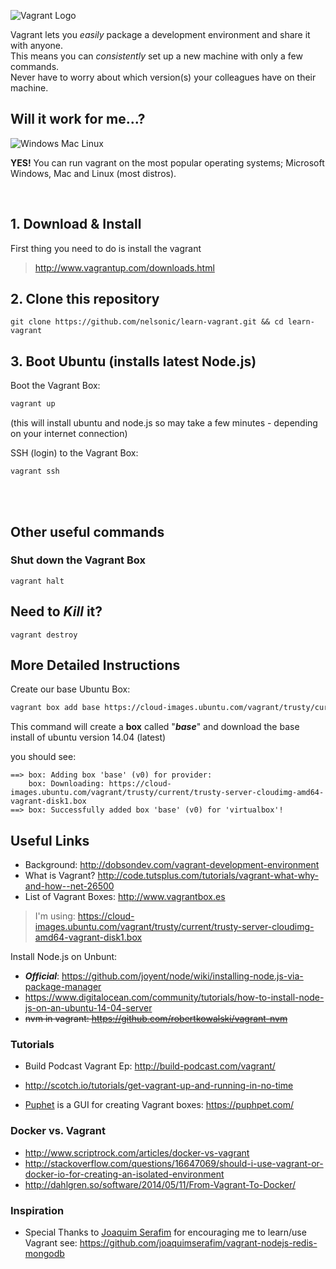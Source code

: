 ![Vagrant Logo](http://i.imgur.com/W65dAcT.png)

Vagrant lets you *easily* package a development environment and share
it with anyone. <br />
This means you can *consistently* set up a new machine with only a few commands. <br />
Never have to worry about which version(s) your colleagues have on their machine.

## Will it work for me...?

![Windows Mac Linux](http://i.imgur.com/FONmZxp.png)

**YES!** You can run vagrant on the most popular operating systems;
Microsoft Windows, Mac and Linux (most distros).

<br />


## 1. Download & Install

First thing you need to do is install the vagrant

> http://www.vagrantup.com/downloads.html

## 2. Clone this repository

```
git clone https://github.com/nelsonic/learn-vagrant.git && cd learn-vagrant
```

## 3. Boot Ubuntu (installs latest Node.js)

Boot the Vagrant Box:
```sh
vagrant up
```
(this will install ubuntu and node.js so may take a few minutes -
  depending on your internet connection)




SSH (login) to the Vagrant Box:
```
vagrant ssh
```

<br /><br />

## Other useful commands

### Shut down the Vagrant Box

```
vagrant halt
```


## Need to *Kill* it?

```
vagrant destroy
```



## More Detailed Instructions

Create our base Ubuntu Box:

```sh
vagrant box add base https://cloud-images.ubuntu.com/vagrant/trusty/current/trusty-server-cloudimg-amd64-vagrant-disk1.box
```

This command will create a **box** called "***base***" and
download the base install of ubuntu version 14.04 (latest)

you should see:
```
==> box: Adding box 'base' (v0) for provider:
    box: Downloading: https://cloud-images.ubuntu.com/vagrant/trusty/current/trusty-server-cloudimg-amd64-vagrant-disk1.box
==> box: Successfully added box 'base' (v0) for 'virtualbox'!
```



## Useful Links

- Background: http://dobsondev.com/vagrant-development-environment
- What is Vagrant? http://code.tutsplus.com/tutorials/vagrant-what-why-and-how--net-26500
- List of Vagrant Boxes: http://www.vagrantbox.es

> I'm using: https://cloud-images.ubuntu.com/vagrant/trusty/current/trusty-server-cloudimg-amd64-vagrant-disk1.box


Install Node.js on Unbunt:
- ***Official***: https://github.com/joyent/node/wiki/installing-node.js-via-package-manager
- https://www.digitalocean.com/community/tutorials/how-to-install-node-js-on-an-ubuntu-14-04-server
- ~~nvm in vagrant: https://github.com/robertkowalski/vagrant-nvm~~

### Tutorials

- Build Podcast Vagrant Ep: http://build-podcast.com/vagrant/
- http://scotch.io/tutorials/get-vagrant-up-and-running-in-no-time

- [Puphet](https://puphpet.com/) is a GUI for creating
Vagrant boxes: https://puphpet.com/

### Docker vs. Vagrant

- http://www.scriptrock.com/articles/docker-vs-vagrant
- http://stackoverflow.com/questions/16647069/should-i-use-vagrant-or-docker-io-for-creating-an-isolated-environment
- http://dahlgren.so/software/2014/05/11/From-Vagrant-To-Docker/

### Inspiration

- Special Thanks to [Joaquim Serafim](https://github.com/joaquimserafim)
for encouraging me to learn/use Vagrant
see: https://github.com/joaquimserafim/vagrant-nodejs-redis-mongodb
